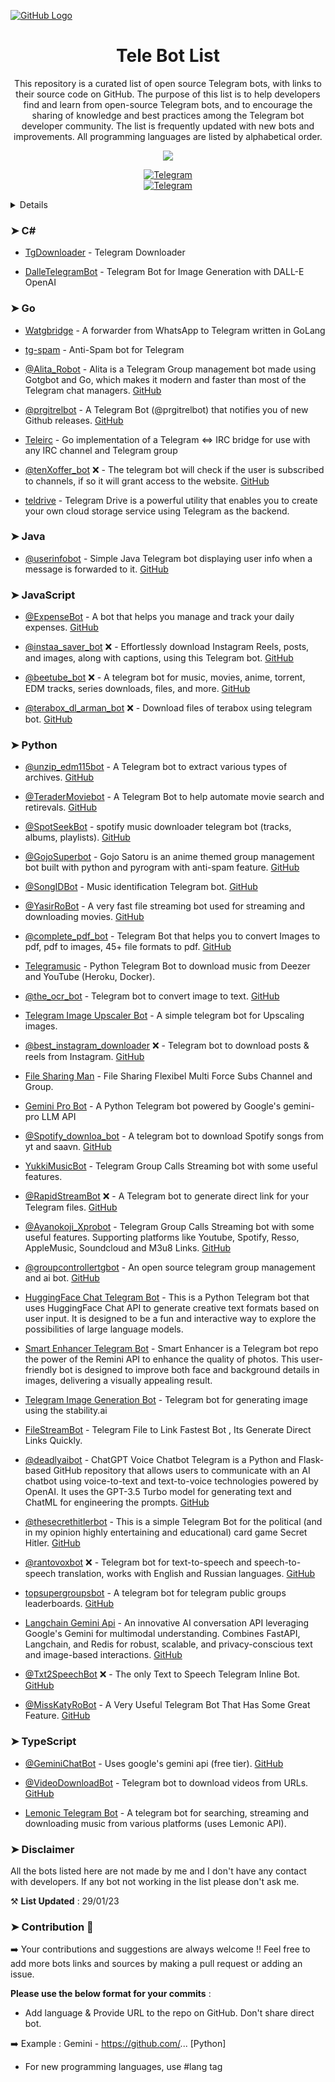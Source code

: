 [![GitHub Logo](https://graph.org//file/a8989d31179c07165fc6f.jpg)](https://github.com/MoonWalker440/TeleBotList)

 <h1 align="center">Tele Bot List</h1>

<p align="center"
>This repository is a curated list of open source Telegram bots, with links to their source code on GitHub. The purpose of this list is to help developers find and learn from open-source Telegram bots, and to encourage the sharing of knowledge and best practices among the Telegram bot developer community. The list is frequently updated with new bots and improvements. All programming languages are listed by alphabetical order. </p>

<p align="center">
          <img src="https://m3-markdown-badges.vercel.app/stars/1/2/MoonWalker440/TeleBotList">


<p align="center">
  <a href="https://t.me/MoonWalkersLab">
    <img src="https://img.shields.io/endpoint?&style=for-the-badge&colorA=e4edf2&colorB=004a77&logo=telegram&logoColor=34849f&url=https%3A%2F%2Ftg.sumanjay.workers.dev%2FMoonWalkersLab"
        alt="Telegram"><br>
  <a href="https://t.me/MoonWalkersLabchat">
    <img src="https://img.shields.io/endpoint?&style=for-the-badge&colorA=e4edf2&colorB=004a77&logo=telegram&logoColor=34849f&url=https%3A%2F%2Ftg.sumanjay.workers.dev%2FMoonWalkersLabchat"
        alt="Telegram">

<details>
  <summary><h2>Tele Bot List</h2></summary>
  
### Table Of Contents🧾

➤ Languages

- [C#](#C#)
- [Go](#Go)
- [Java](#Java)
- [JavaScript](#JavaScript)
- [Python](#Python)
- [TypeScript](#TypeScript)

➤ Disclaimer(https://github.com/MoonWalker440/TeleBotList#Disclaimer)

➤ Contribution(https://github.com/MoonWalker440/TeleBotList#Contribution)

</details>

### ➤ C#

- [TgDownloader](https://github.com/DamianMorozov/TgDownloader) - Telegram Downloader

- [DalleTelegramBot](https://github.com/dev-kian/DalleTelegramBot) - Telegram Bot for Image Generation with DALL-E OpenAI

### ➤ Go

- [Watgbridge](https://github.com/akshettrj/watgbridge) - A forwarder from WhatsApp to Telegram written in GoLang

- [tg-spam](https://github.com/umputun/tg-spam) - Anti-Spam bot for Telegram

- [@Alita_Robot](https://t.me/Alita_Robot) - Alita is a Telegram Group management bot made using Gotgbot and Go, which makes it modern and faster than most of the Telegram chat managers. [GitHub](https://github.com/divideprojects/Alita_Robot)

- [@prgitrelbot](https://t.me/prgitrelbot) - A Telegram Bot (@prgitrelbot) that notifies you of new Github releases. [GitHub](https://github.com/chofnar/release-bot)

- [Teleirc](https://github.com/RITlug/teleirc) - Go implementation of a Telegram <=> IRC bridge for use with any IRC channel and Telegram group

- [@tenXoffer_bot](https://t.me/tenXoffer_bot) ❌ - The telegram bot will check if the user is subscribed to channels, if so it will grant access to the website. [GitHub](https://github.com/habibulloxon/check-sub-bot)

- [teldrive](https://github.com/divyam234/teldrive) - Telegram Drive is a powerful utility that enables you to create your own cloud storage service using Telegram as the backend.

### ➤ Java

- [@userinfobot](https://t.me/userinfobot) - Simple Java Telegram bot displaying user info when a message is forwarded to it. [GitHub](https://github.com/nadam/userinfobot)

### ➤ JavaScript

- [@ExpenseBot](https://t.me/ExpenseBot) - A bot that helps you manage and track your daily expenses. [GitHub](https://github.com/n1try/telegram-expense-bot)

- [@instaa_saver_bot](https://t.me/instaa_saver_bot) ❌ - Effortlessly download Instagram Reels, posts, and images, along with captions, using this Telegram bot. [GitHub](https://github.com/akashvaghela09/insta-saver-bot)

- [@beetube_bot](https://t.me/beetube_bot) ❌ - A telegram bot for music, movies, anime, torrent, EDM tracks, series downloads, files, and more. [GitHub](https://github.com/kodjunkie/beetube-bot)

- [@terabox_dl_arman_bot](https://t.me/terabox_dl_arman_bot) ❌ - Download files of terabox using telegram bot. [GitHub](https://github.com/Armanidrisi/Terabox-downloader-telegram)

### ➤ Python

- [@unzip_edm115bot](https://t.me/unzip_edm115bot) - A Telegram bot to extract various types of archives. [GitHub](https://github.com/EDM115/unzip-bot)

- [@TeraderMoviebot](https://t.me/TeraderMoviebot) - A Telegram Bot to help automate movie search and retirevals. [GitHub](https://github.com/t-ega/Terader-Movie-Hub-Telegram-Bot)

- [@SpotSeekBot](https://t.me/SpotSeekBot) - spotify music downloader telegram bot (tracks, albums, playlists). [GitHub](https://github.com/arashnm80/spot-seek-bot)

- [@GojoSuperbot](https://t.me/GojoSuperbot) - Gojo Satoru is an anime themed group management bot built with python and pyrogram with anti-spam feature. [GitHub](https://github.com/Gojo-Bots/Gojo_Satoru)

- [@SongIDBot](https://t.me/SongIDBot) - Music identification Telegram bot. [GitHub](https://github.com/smcclennon/SongID)

- [@YasirRoBot](https://t.me/YasirRoBot) - A very fast file streaming bot used for streaming and downloading movies. [GitHub](https://github.com/yasirarism/YasirRoBot)

- [@complete_pdf_bot](https://t.me/complete_pdf_bot) - Telegram Bot that helps you to convert Images to pdf, pdf to images, 45+ file formats to pdf. [GitHub](https://github.com/nabilanavab/ilovepdf)

- [Telegramusic](https://github.com/kernoeb/Telegramusic) - Python Telegram Bot to download music from Deezer and YouTube (Heroku, Docker).

- [@the_ocr_bot](https://t.me/the_ocr_bot) - Telegram bot to convert image to text. [GitHub](https://github.com/amit-y11/the_ocr_bot)

- [Telegram Image Upscaler Bot](https://github.com/marco-ardi/Telegram-Image-Upscaler-Bot) - A simple telegram bot for Upscaling images.

- [@best_instagram_downloader](https://t.me/Best_Instagram_Downloader_Bot) ❌ - Telegram bot to download posts & reels from Instagram. [GitHub](https://github.com/arashnm80/best-instagram-downloader)

- [File Sharing Man](https://github.com/mrismanaziz/File-Sharing-Man) - File Sharing Flexibel Multi Force Subs Channel and Group.

- [Gemini Pro Bot](https://github.com/rabilrbl/gemini-pro-bot) - A Python Telegram bot powered by Google's gemini-pro LLM API

- [@Spotify_downloa_bot](https://t.me/Spotify_downloa_bot) - A telegram bot to download Spotify songs from yt and saavn. [GitHub](https://github.com/Masterolic/Spotify-Downloader)

- [YukkiMusicBot](https://github.com/TeamYukki/YukkiMusicBot) - Telegram Group Calls Streaming bot with some useful features.

- [@RapidStreamBot](https://t.me/RapidStreamBot) ❌ - A Telegram bot to generate direct link for your Telegram files. [GitHub](https://github.com/EverythingSuckz/TG-FileStreamBot)

- [@Ayanokoji_Xprobot](https://t.me/Ayanokoji_Xprobot) - Telegram Group Calls Streaming bot with some useful features. Supporting platforms like Youtube, Spotify, Resso, AppleMusic, Soundcloud and M3u8 Links. [GitHub](https://github.com/AnonymousX1025/AnonXMusic)

- [@groupcontrollertgbot](https://t.me/groupcontrollertgbot) - An open source telegram group management and ai bot. [GitHub](https://github.com/Noob-mukesh/MukeshRobot)

- [HuggingFace Chat Telegram Bot](https://github.com/rabilrbl/hugging-tg-chatbot) - This is a Python Telegram bot that uses HuggingFace Chat API to generate creative text formats based on user input. It is designed to be a fun and interactive way to explore the possibilities of large language models.

- [Smart Enhancer Telegram Bot](https://github.com/bisnuray/smart-enhancer) - Smart Enhancer is a Telegram bot repo the power of the Remini API to enhance the quality of photos. This user-friendly bot is designed to improve both face and background details in images, delivering a visually appealing result.

- [Telegram Image Generation Bot](https://github.com/1999AZZAR/telegram-image-generation-bot) - Telegram bot for generating image using the stability.ai

- [FileStreamBot](https://github.com/avipatilpro/FileStreamBot) - Telegram File to Link Fastest Bot , Its Generate Direct Links Quickly.

- [@deadlyaibot](https://t.me/deadlyaibot) - ChatGPT Voice Chatbot Telegram is a Python and Flask-based GitHub repository that allows users to communicate with an AI chatbot using voice-to-text and text-to-voice technologies powered by OpenAI. It uses the GPT-3.5 Turbo model for generating text and ChatML for engineering the prompts. [GitHub](https://github.com/shamspias/chatgpt-voice-chatbot-telegram)

- [@thesecrethitlerbot](https://t.me/thesecrethitlerbot) - This is a simple Telegram Bot for the political (and in my opinion highly entertaining and educational) card game Secret Hitler. [GitHub](https://github.com/julianschritt/secreth_telegrambot)

- [@rantovoxbot](https://t.me/rantovoxbot) ❌ - Telegram bot for text-to-speech and speech-to-speech translation, works with English and Russian languages. [GitHub](https://github.com/Ggorets0dev/rantovox-telegram-bot)

- [topsupergroupsbot](https://t.me/topsupergroupsbot) - A telegram bot for telegram public groups leaderboards. [GitHub](https://github.com/91DarioDev/topsupergroupsbot)

- [Langchain Gemini Api](https://t.me/rim_nova_bot) - An innovative AI conversation API leveraging Google's Gemini for multimodal understanding. Combines FastAPI, Langchain, and Redis for robust, scalable, and privacy-conscious text and image-based interactions. [GitHub](https://github.com/shamspias/langchain-gemini-api)

- [@Txt2SpeechBot](https://t.me/Txt2SpeechBot) ❌ - The only Text to Speech Telegram Inline Bot. [GitHub](https://github.com/gmm96/Txt2SpeechBot)

- [@MissKatyRoBot](https://t.me/MissKatyRoBot) - A Very Useful Telegram Bot That Has Some Great Feature. [GitHub](https://github.com/yasirarism/MissKatyPyro)

### ➤ TypeScript

- [@GeminiChatBot](https://t.me/GeminiTalkBot) - Uses google's gemini api (free tier). [GitHub](https://github.com/xditya/GeminiChatBot)

- [@VideoDownloadBot](https://t.me/VideoDownloadBot) - Telegram bot to download videos from URLs. [GitHub](https://github.com/Borodutch/VideoDownloadBot)

- [Lemonic Telegram Bot](https://github.com/viperadnan-git/lemonic-telegram-bot) - A telegram bot for searching, streaming and downloading music from various platforms (uses Lemonic API).

### ➤ Disclaimer

All the bots listed here are not made by me and I don't have any contact with developers. If any bot not working in the list please don't ask me.

⚒️ **List Updated** : 29/01/23

### ➤ Contribution 💝

➡️ Your contributions and suggestions are always welcome !! Feel free to add more bots links and sources by making a pull request or adding an issue. 

****Please use the below format for your commits**** : 

- Add language & Provide URL to the repo on GitHub. Don't share direct bot.

➡️ ️Example : Gemini - https://github.com/... [Python]

- For new programming languages, use #lang tag 